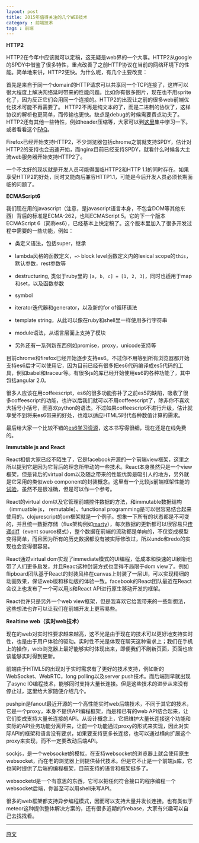 ```yaml
---
layout: post
title: 2015年值得关注的几个WEB技术
category : 前端技术 
tags : 前端
---
```




**HTTP2**

HTTP2在今年中应该就可以定稿，这无疑是web界的一个大事。HTTP2从google的SPDY中借鉴了很多特性，重点改善了之前HTTP协议在当前的网络环境下的性能。简单地来讲，HTTP2更快。为什么呢，有几个主要改变：

首先是来自于同一个domain的HTTP请求可以共享同一个TCP连接了，这样可以很大程度上解决网络延时带来的性能问题。比如你有很多图片，现在也不用sprite化了，因为反正它们会用同一个连接的。HTTP2的出现让之前的很多web前端优化技术可能不再需要了。
HTTP2不再是纯文本的了，而是二进制的协议了，这样协议的解析也更简单，而传输也更快。缺点是debug的时候需要费点功夫了。
HTTP2还有其他一些特性，例如header压缩等，大家可以到[这里](http://daniel.haxx.se/http2/)集中学习一下。或者看看这个[FAQ](http://http2.github.io/faq/)。

Firefox已经开始支持HTTP2，不少浏览器包括chrome之前就支持SPDY，估计对HTTP2的支持也会迅速开始，而nginx目前已经支持SPDY，就看什么时候各大主流web服务器开始支持HTTP2了。

一个不太好的现状就是开发人员可能得面临HTTP2和HTTP 1.1的同时存在。如果享受HTTP2的好处，同时又能向后兼容HTTP1.1，可能是今后开发人员必须长期面临的问题了。

**ECMAScript6**

我们现在用的javascript（注意，是javascript语言本身，不包含DOM等其他东西）背后的标准是ECMA-262，也叫ECMAScript 5。它的下一个版本ECMAScript 6（简称es6），已经基本上快定稿了。这个版本里加入了很多开发过程中需要的一些功能，例如：

* 类定义语法，包括super，继承

* lambda风格的函数定义，`=>` block level函数定义内的lexical scope的`this`，默认参数，rest参数等

* destructuring, 类似于ruby里的 `[a, b, c] = [1, 2, 3]`，同时也适用于map和set，以及函数参数

* symbol

* iterator迭代器和generator，以及新的for of循环语法

* template string，从此可以像在ruby和shell里一样使用多行字符串

* module语法，从语言层面上支持了模块
* 另外还有一系列新东西例如promise，proxy，unicode支持等

目前chrome和firefox已经开始逐步支持es6。不过你不用等到所有浏览器都开始支持es6后才可以使用它，因为目前已经有很多把es6代码编译成es5代码的工具，例如babel和traceur等。有很多js的库已经开始使用es6的各种功能了，其中包括angular 2.0。

很多人应该在用coffeescript，es6的很多功能弥补了之前es5的缺陷，吸收了很多coffeescript的功能，也许以后我们就可以不用coffeescript了，除非你不喜欢大括号小括号，而喜欢python的语法。不过如果coffeescript不进行升级，估计就享受不到将来es6带来的好处，也难以适应HTML5时代各种数值计算的需求。

最后给大家一个比较不错的[es6学习资源](https://leanpub.com/understandinges6/read)，这本书写得很细，现在还是在线免费的。

**Immutable js and React**

React相信大家已经不陌生了，它是facebook开源的一个前端view框架，这里之所以提到它是因为它背后的理念所带动的一些技术。React本身虽然只是一个view框架，但是背后的virtual dom以及随之带来的性能优势是吸引人的地方，另外就是它采用的类似web component的封装概念。这里有一个比较js前端框架性能的[试验](http://evancz.github.io/todomvc-perf-comparison/)，虽然不是很准确，但是可以作一个参考。

React的virtual dom以及它管理前端控件数据的方法，和immutable数据结构（immuatble js， remutable）、functional programming是可以很容易结合起来使用的。clojurescript的om框架就是一个例子。想象一下所有的状态都是不可变的，并且统一数据存储（flux架构例如[marty](http://martyjs.org/)），每次数据的更新都可以很容易只[传递diff](https://blog.rotenberg.io/flux-over-the-wire-3/)（event source模式），整个数据在前端的流动都是单向的，不仅变成模型变得简单，而且因为所有的历史数据都没有被实际修改过，所以undo和redo的实现也会变得很容易。

React通过virtual dom实现了immediate模式的UI编程，低成本和快速的UI刷新也带了人们更多启发，并且React这种封装方式也变得不局限于dom view了。例如flipboard团队基于React的封装风格在canvas上封装了一层UI，可以实现精细的动画效果，保证web版和移动版的体验一致。facebook的React团队最近在React会议上也发布了一个可以用js和React API进行原生移动开发的框架。

React也许只是另外一个web view框架，但是我喜欢它给我带来的一些新想法，这些想法也许可以让我们在前端开发上更容易些。

**Realtime web（实时web技术）**

现在的web对实时性要求越来越高，这不光是由于现在的技术可以更好地支持实时性，也是由于用户体验的驱动。实时性不光是体现在聊天这种需求上；我们在手机上的操作，web浏览器上最好能够实时体现出来，即便我们不刷新页面，页面也应该能够实时得到更新。

前端由于HTML5的出现对于实时需求有了更好的技术支持，例如新的WebSocket、WebRTC，long polling以及server push技术。而后端则早就出现了async IO编程技术，能够同时支持大量长连接。但是这些技术的进步从来没有停止过，这里给大家随便介绍几个。

pushpin是fanout最近开源的一个高性能实时web后端技术，不同于其它的技术，它是一个proxy，本身不提供API编程框架，而是和已有的web API结合起来，让它们变成支持大量长连接的API。从设计概念上，它把维护大量长连接这个功能和实际的API业务功能分离开来，让前一个功能通过proxy的形式来实现，因此对实际API的框架和语言没有要求，如果要支持更多长连接，也可以通过横向扩展这个proxy来实现，而不一定要改动后端API。

sockjs，是一个websocket的模拟，在支持websocket的浏览器上就会使用原生websocket，而在老的浏览器上则提供替代技术。但是它不止是一个前端js库，它也同时提供了后端的编程框架，目前支持的语言和框架挺多了。

websocketd是一个有意思的东西，它可以把任何符合接口的程序编程一个websocket后端，你甚至可以用shell来写API。

很多的web框架都支持异步编程模式，因而可以支持大量并发长连接。也有类似于meteor这种提供整体解决方案的，还有很多近期的firebase，大家有兴趣可以自己去找找看。

---

[原文](http://www.jianshu.com/p/d31cc869bd54#)
